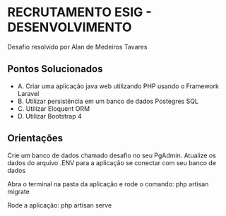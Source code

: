 <h1>RECRUTAMENTO ESIG - DESENVOLVIMENTO</h1>
<p>Desafio resolvido por Alan de Medeiros Tavares</p>
<h2>Pontos Solucionados </h2>
<ul>
	<li>A. Criar uma aplicação java web utilizando PHP usando o Framework Laravel</li>
	<li>B. Utilizar persistência em um banco de dados Postegres SQL</li>
	<li>C. Utilizar Eloquent ORM</li>
	<li>D. Utilizar Bootstrap 4</li>
	
</ul>

<h2>Orientações</h2>
<p>Crie um banco de dados chamado desafio no seu PgAdmin. Atualize os dados do arquivo .ENV para a aplicação se conectar com seu banco de dados</p>
<p>Abra o terminal na pasta da aplicação e rode o comando: php artisan migrate

</p>
<p>Rode a aplicação: php artisan serve</p>